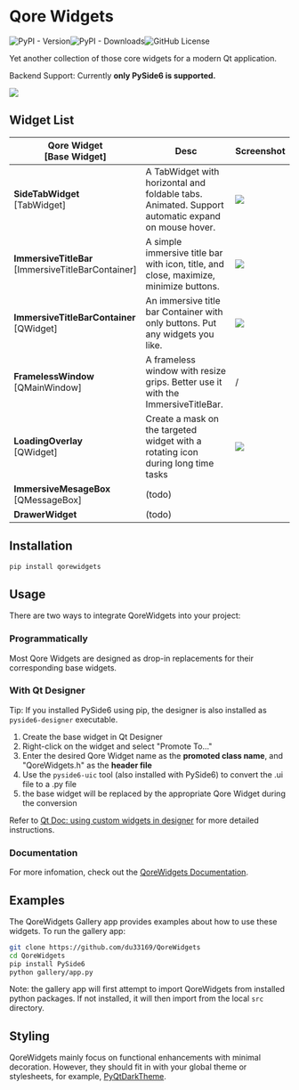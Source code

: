 # Qore Widgets

![PyPI - Version](https://img.shields.io/pypi/v/QoreWidgets)![PyPI - Downloads](https://img.shields.io/pypi/dm/QoreWidgets)![GitHub License](https://img.shields.io/github/license/du33169/QoreWidgets)

Yet another collection of those core widgets for a modern Qt application.

Backend Support: Currently **only PySide6 is supported.**

![](screenshots/gallery.png)

## Widget List

| Qore Widget<br>[Base Widget]                          | Desc                                                         | Screenshot                                      |
| ----------------------------------------------------- | ------------------------------------------------------------ | ----------------------------------------------- |
| **SideTabWidget**<br>[TabWidget]                      | A TabWidget with horizontal and foldable tabs. Animated. Support automatic expand on mouse hover. | ![](screenshots/SideTabWidget_expanded.png)     |
| **ImmersiveTitleBar**<br>[ImmersiveTitleBarContainer] | A simple immersive title bar with icon, title, and close, maximize, minimize buttons. | ![](screenshots/ImmersiveTitleBar.png)          |
| **ImmersiveTitleBarContainer**<br>[QWidget]           | An immersive title bar Container with only  buttons. Put any widgets you like. | ![](screenshots/ImmersiveTitleBarContainer.png) |
| **FramelessWindow**<br>[QMainWindow]                  | A frameless window with resize grips. Better use it with the ImmersiveTitleBar. | /                                               |
| **LoadingOverlay**<br>[QWidget]                       | Create a mask on the targeted widget with a rotating icon during long time tasks | ![](screenshots/LoadingOverlay.png)             |
| **ImmersiveMesageBox** <br>[QMessageBox]              | (todo)                                                       |                                                 |
| **DrawerWidget**                                      | (todo)                                                       |                                                 |



## Installation

```bash
pip install qorewidgets
```

## Usage

There are two ways to integrate QoreWidgets into your project:

### Programmatically

Most Qore Widgets are designed as drop-in replacements for their corresponding base widgets.

### With Qt Designer

Tip: If you installed PySide6 using pip, the designer is also installed as `pyside6-designer` executable.

1. Create the base widget in Qt Designer
2. Right-click on the widget and select "Promote To..."
3. Enter the desired Qore Widget name  as the **promoted class name**, and "QoreWidgets.h" as the **header file**
4. Use the `pyside6-uic` tool (also installed with PySide6) to convert the .ui file to a .py file
5. the base widget will be replaced by the appropriate Qore Widget during the conversion

Refer to [Qt Doc: using custom widgets in designer](https://doc.qt.io/qt-6/designer-using-custom-widgets.html) for more detailed instructions. 

### Documentation

For more infomation, check out the [QoreWidgets Documentation](https://github.com/du33169/QoreWidgets/wiki).



## Examples

The QoreWidgets Gallery app provides examples about how to use these widgets. To run the gallery app:

```bash
git clone https://github.com/du33169/QoreWidgets
cd QoreWidgets
pip install PySide6
python gallery/app.py
```

Note: the gallery app will first attempt to import QoreWidgets from installed python packages. If not installed, it will then import from the local  `src` directory.

## Styling

QoreWidgets mainly focus on functional enhancements with minimal decoration. However, they should fit in with your global theme or stylesheets, for example, [PyQtDarkTheme](https://github.com/5yutan5/PyQtDarkTheme).
